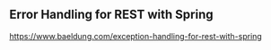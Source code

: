 ## Error Handling for REST with Spring

https://www.baeldung.com/exception-handling-for-rest-with-spring


